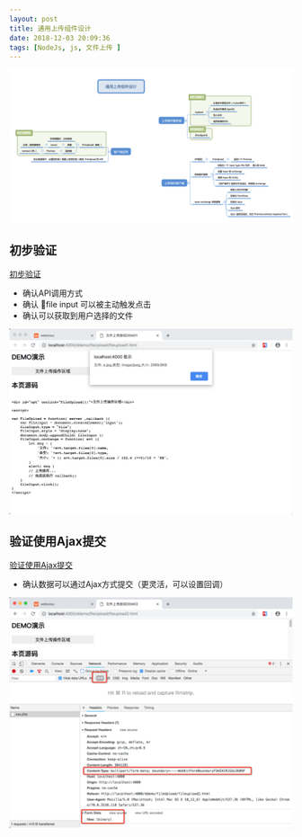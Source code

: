 ```yaml
---
layout: post
title: 通用上传组件设计
date: 2018-12-03 20:09:36
tags: [NodeJs, js, 文件上传 ]
---
```


![组件设计](/ddemo/fileUpload/design.png)


## 初步验证

[初步验证](/ddemo/fileUpload/fileupload1.html)

- 确认API调用方式
- 确认 file input 可以被主动触发点击
- 确认可以获取到用户选择的文件


![初步验证](/ddemo/fileUpload/fileupload1.png)


## 验证使用Ajax提交

[验证使用Ajax提交](/ddemo/fileUpload/fileupload2.html)

- 确认数据可以通过Ajax方式提交（更灵活，可以设置回调）

![验证使用Ajax提交](/ddemo/fileUpload/fileupload2.png)
